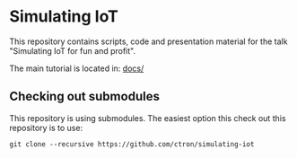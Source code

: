 # Simulating IoT

This repository contains scripts, code and presentation material for the
talk "Simulating IoT for fun and profit".

The main tutorial is located in: [docs/](docs/)

## Checking out submodules

This repository is using submodules. The easiest option this check
out this repository is to use:

    git clone --recursive https://github.com/ctron/simulating-iot

